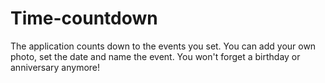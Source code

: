 # Time-countdown

The application counts down to the events you set. You can add your own photo, set the date and name the event. You won't forget a birthday or anniversary anymore!
